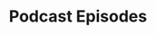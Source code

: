 ---
title: "Podcast Episodes"
description: "Catch up on all episodes from Biblical Dhiman, featuring Christian apologetics, biblical insights, and interviews with scholars and thought leaders."
---